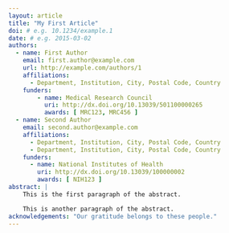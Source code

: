 ```yaml
---
layout: article
title: "My First Article"
doi: # e.g. 10.1234/example.1
date: # e.g. 2015-03-02
authors:
  - name: First Author
    email: first.author@example.com
    url: http://example.com/authors/1
    affiliations:
      - Department, Institution, City, Postal Code, Country
    funders:
        - name: Medical Research Council
          uri: http://dx.doi.org/10.13039/501100000265
          awards: [ MRC123, MRC456 ]
  - name: Second Author
    email: second.author@example.com
    affiliations:
      - Department, Institution, City, Postal Code, Country
      - Department, Institution, City, Postal Code, Country
    funders:
      - name: National Institutes of Health
        uri: http://dx.doi.org/10.13039/100000002
        awards: [ NIH123 ]
abstract: |
    This is the first paragraph of the abstract.

    This is another paragraph of the abstract.
acknowledgements: "Our gratitude belongs to these people."
---
```

